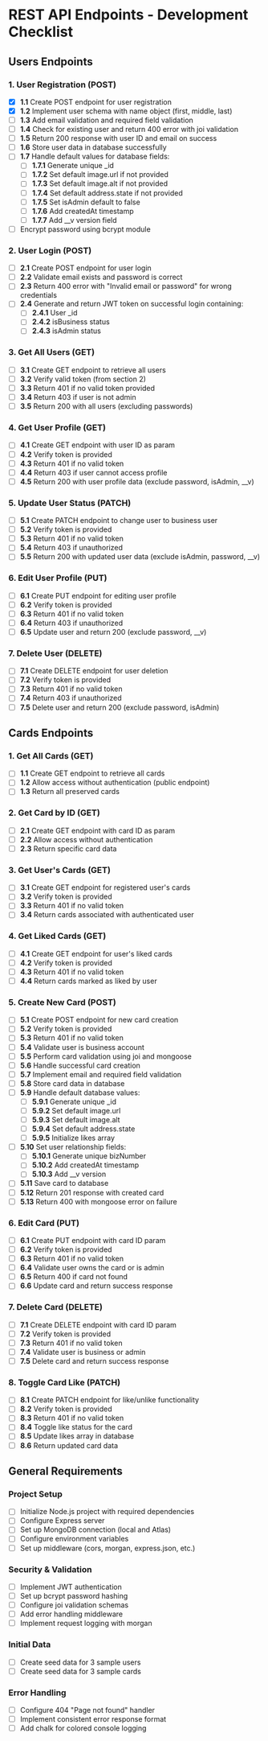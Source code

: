 # REST API Endpoints - Development Checklist

## Users Endpoints

### 1. User Registration (POST)
- [X] **1.1** Create POST endpoint for user registration
- [X] **1.2** Implement user schema with name object (first, middle, last)
- [ ] **1.3** Add email validation and required field validation
- [ ] **1.4** Check for existing user and return 400 error with joi validation
- [ ] **1.5** Return 200 response with user ID and email on success
- [ ] **1.6** Store user data in database successfully
- [ ] **1.7** Handle default values for database fields:
  - [ ] **1.7.1** Generate unique _id
  - [ ] **1.7.2** Set default image.url if not provided
  - [ ] **1.7.3** Set default image.alt if not provided
  - [ ] **1.7.4** Set default address.state if not provided
  - [ ] **1.7.5** Set isAdmin default to false
  - [ ] **1.7.6** Add createdAt timestamp
  - [ ] **1.7.7** Add __v version field
- [ ] Encrypt password using bcrypt module

### 2. User Login (POST)
- [ ] **2.1** Create POST endpoint for user login
- [ ] **2.2** Validate email exists and password is correct
- [ ] **2.3** Return 400 error with "Invalid email or password" for wrong credentials
- [ ] **2.4** Generate and return JWT token on successful login containing:
  - [ ] **2.4.1** User _id
  - [ ] **2.4.2** isBusiness status
  - [ ] **2.4.3** isAdmin status

### 3. Get All Users (GET)
- [ ] **3.1** Create GET endpoint to retrieve all users
- [ ] **3.2** Verify valid token (from section 2)
- [ ] **3.3** Return 401 if no valid token provided
- [ ] **3.4** Return 403 if user is not admin
- [ ] **3.5** Return 200 with all users (excluding passwords)

### 4. Get User Profile (GET)
- [ ] **4.1** Create GET endpoint with user ID as param
- [ ] **4.2** Verify token is provided
- [ ] **4.3** Return 401 if no valid token
- [ ] **4.4** Return 403 if user cannot access profile
- [ ] **4.5** Return 200 with user profile data (exclude password, isAdmin, __v)

### 5. Update User Status (PATCH)
- [ ] **5.1** Create PATCH endpoint to change user to business user
- [ ] **5.2** Verify token is provided
- [ ] **5.3** Return 401 if no valid token
- [ ] **5.4** Return 403 if unauthorized
- [ ] **5.5** Return 200 with updated user data (exclude isAdmin, password, __v)

### 6. Edit User Profile (PUT)
- [ ] **6.1** Create PUT endpoint for editing user profile
- [ ] **6.2** Verify token is provided
- [ ] **6.3** Return 401 if no valid token
- [ ] **6.4** Return 403 if unauthorized
- [ ] **6.5** Update user and return 200 (exclude password, __v)

### 7. Delete User (DELETE)
- [ ] **7.1** Create DELETE endpoint for user deletion
- [ ] **7.2** Verify token is provided
- [ ] **7.3** Return 401 if no valid token
- [ ] **7.4** Return 403 if unauthorized
- [ ] **7.5** Delete user and return 200 (exclude password, isAdmin)

## Cards Endpoints

### 1. Get All Cards (GET)
- [ ] **1.1** Create GET endpoint to retrieve all cards
- [ ] **1.2** Allow access without authentication (public endpoint)
- [ ] **1.3** Return all preserved cards

### 2. Get Card by ID (GET)
- [ ] **2.1** Create GET endpoint with card ID as param
- [ ] **2.2** Allow access without authentication
- [ ] **2.3** Return specific card data

### 3. Get User's Cards (GET)
- [ ] **3.1** Create GET endpoint for registered user's cards
- [ ] **3.2** Verify token is provided
- [ ] **3.3** Return 401 if no valid token
- [ ] **3.4** Return cards associated with authenticated user

### 4. Get Liked Cards (GET)
- [ ] **4.1** Create GET endpoint for user's liked cards
- [ ] **4.2** Verify token is provided
- [ ] **4.3** Return 401 if no valid token
- [ ] **4.4** Return cards marked as liked by user

### 5. Create New Card (POST)
- [ ] **5.1** Create POST endpoint for new card creation
- [ ] **5.2** Verify token is provided
- [ ] **5.3** Return 401 if no valid token
- [ ] **5.4** Validate user is business account
- [ ] **5.5** Perform card validation using joi and mongoose
- [ ] **5.6** Handle successful card creation
- [ ] **5.7** Implement email and required field validation
- [ ] **5.8** Store card data in database
- [ ] **5.9** Handle default database values:
  - [ ] **5.9.1** Generate unique _id
  - [ ] **5.9.2** Set default image.url
  - [ ] **5.9.3** Set default image.alt
  - [ ] **5.9.4** Set default address.state
  - [ ] **5.9.5** Initialize likes array
- [ ] **5.10** Set user relationship fields:
  - [ ] **5.10.1** Generate unique bizNumber
  - [ ] **5.10.2** Add createdAt timestamp
  - [ ] **5.10.3** Add __v version
- [ ] **5.11** Save card to database
- [ ] **5.12** Return 201 response with created card
- [ ] **5.13** Return 400 with mongoose error on failure

### 6. Edit Card (PUT)
- [ ] **6.1** Create PUT endpoint with card ID param
- [ ] **6.2** Verify token is provided
- [ ] **6.3** Return 401 if no valid token
- [ ] **6.4** Validate user owns the card or is admin
- [ ] **6.5** Return 400 if card not found
- [ ] **6.6** Update card and return success response

### 7. Delete Card (DELETE)
- [ ] **7.1** Create DELETE endpoint with card ID param
- [ ] **7.2** Verify token is provided
- [ ] **7.3** Return 401 if no valid token
- [ ] **7.4** Validate user is business or admin
- [ ] **7.5** Delete card and return success response

### 8. Toggle Card Like (PATCH)
- [ ] **8.1** Create PATCH endpoint for like/unlike functionality
- [ ] **8.2** Verify token is provided
- [ ] **8.3** Return 401 if no valid token
- [ ] **8.4** Toggle like status for the card
- [ ] **8.5** Update likes array in database
- [ ] **8.6** Return updated card data

## General Requirements

### Project Setup
- [ ] Initialize Node.js project with required dependencies
- [ ] Configure Express server
- [ ] Set up MongoDB connection (local and Atlas)
- [ ] Configure environment variables
- [ ] Set up middleware (cors, morgan, express.json, etc.)

### Security & Validation
- [ ] Implement JWT authentication
- [ ] Set up bcrypt password hashing  
- [ ] Configure joi validation schemas
- [ ] Add error handling middleware
- [ ] Implement request logging with morgan

### Initial Data
- [ ] Create seed data for 3 sample users
- [ ] Create seed data for 3 sample cards

### Error Handling
- [ ] Configure 404 "Page not found" handler
- [ ] Implement consistent error response format
- [ ] Add chalk for colored console logging